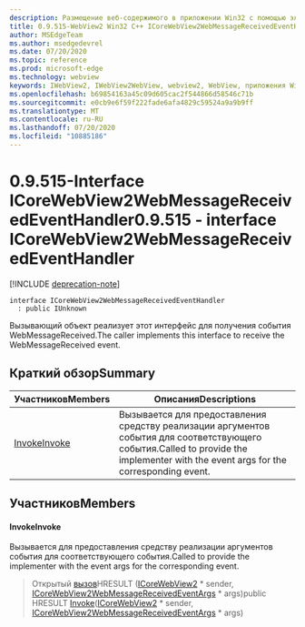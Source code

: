 ```yaml
---
description: Размещение веб-содержимого в приложении Win32 с помощью элемента управления Microsoft Edge WebView2
title: 0.9.515-WebView2 Win32 C++ ICoreWebView2WebMessageReceivedEventHandler
author: MSEdgeTeam
ms.author: msedgedevrel
ms.date: 07/20/2020
ms.topic: reference
ms.prod: microsoft-edge
ms.technology: webview
keywords: IWebView2, IWebView2WebView, webview2, WebView, приложения Win32, Win32, EDGE, ICoreWebView2, ICoreWebView2Controller, элемент управления "веб-браузер", HTML Edge
ms.openlocfilehash: b69854163a45c09d605cac2f544866d58546c71b
ms.sourcegitcommit: e0cb9e6f59f222fade6afa4829c59524a9a9b9ff
ms.translationtype: MT
ms.contentlocale: ru-RU
ms.lasthandoff: 07/20/2020
ms.locfileid: "10885186"
---
```

# <span data-ttu-id="57532-104">0.9.515-Interface ICoreWebView2WebMessageReceivedEventHandler</span><span class="sxs-lookup"><span data-stu-id="57532-104">0.9.515 - interface ICoreWebView2WebMessageReceivedEventHandler</span></span> 

[!INCLUDE [deprecation-note](../../includes/deprecation-note.md)]

```
interface ICoreWebView2WebMessageReceivedEventHandler
  : public IUnknown
```

<span data-ttu-id="57532-105">Вызывающий объект реализует этот интерфейс для получения события WebMessageReceived.</span><span class="sxs-lookup"><span data-stu-id="57532-105">The caller implements this interface to receive the WebMessageReceived event.</span></span>

## <span data-ttu-id="57532-106">Краткий обзор</span><span class="sxs-lookup"><span data-stu-id="57532-106">Summary</span></span>

 <span data-ttu-id="57532-107">Участников</span><span class="sxs-lookup"><span data-stu-id="57532-107">Members</span></span>                        | <span data-ttu-id="57532-108">Описания</span><span class="sxs-lookup"><span data-stu-id="57532-108">Descriptions</span></span>
--------------------------------|---------------------------------------------
[<span data-ttu-id="57532-109">Invoke</span><span class="sxs-lookup"><span data-stu-id="57532-109">Invoke</span></span>](#invoke) | <span data-ttu-id="57532-110">Вызывается для предоставления средству реализации аргументов события для соответствующего события.</span><span class="sxs-lookup"><span data-stu-id="57532-110">Called to provide the implementer with the event args for the corresponding event.</span></span>

## <span data-ttu-id="57532-111">Участников</span><span class="sxs-lookup"><span data-stu-id="57532-111">Members</span></span>

#### <span data-ttu-id="57532-112">Invoke</span><span class="sxs-lookup"><span data-stu-id="57532-112">Invoke</span></span> 

<span data-ttu-id="57532-113">Вызывается для предоставления средству реализации аргументов события для соответствующего события.</span><span class="sxs-lookup"><span data-stu-id="57532-113">Called to provide the implementer with the event args for the corresponding event.</span></span>

> <span data-ttu-id="57532-114">Открытый [вызов](#invoke)HRESULT ([ICoreWebView2](icorewebview2.md) \* sender, [ICoreWebView2WebMessageReceivedEventArgs](icorewebview2webmessagereceivedeventargs.md) \* args)</span><span class="sxs-lookup"><span data-stu-id="57532-114">public HRESULT [Invoke](#invoke)([ICoreWebView2](icorewebview2.md) \* sender, [ICoreWebView2WebMessageReceivedEventArgs](icorewebview2webmessagereceivedeventargs.md) \* args)</span></span>

